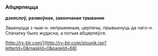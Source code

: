 ### Абцярпецца
**дзеяслоў, размоўнае, закончанае трыванне**

Звыкнуцца з чым-н. непрыемным, церпячы, прывыкнуць да чаго-н. Спачатку было жудасна, а потым абцярпеўся.

<a rel="author">[http://rv-blr.com/](http://rv-blr.com/slounik.jsp?letterId=0&maskId=0&pageId=68)</a>
